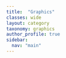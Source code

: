 ```yaml
---
title:  "Graphics"
classes: wide
layout: category
taxonomy: graphics
author_profile: true
sidebar:
  nav: "main"
---
```


